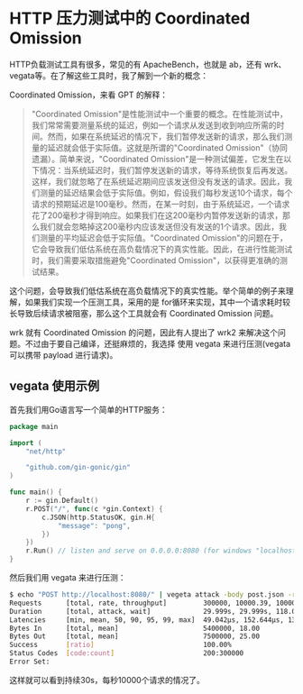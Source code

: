 # HTTP 压力测试中的 Coordinated Omission

HTTP负载测试工具有很多，常见的有 ApacheBench，也就是 ab，还有 wrk、vegata等。在了解这些工具时，我了解到一个新的概念：

Coordinated Omission，来看 GPT 的解释：

> "Coordinated Omission"是性能测试中一个重要的概念。在性能测试中，我们常常需要测量系统的延迟，例如一个请求从发送到收到响应所需的时间。然而，如果在系统延迟的情况下，我们暂停发送新的请求，那么我们测量的延迟就会低于实际值。这就是所谓的"Coordinated Omission"（协同遗漏）。简单来说，"Coordinated Omission"是一种测试偏差，它发生在以下情况：当系统延迟时，我们暂停发送新的请求，等待系统恢复后再发送。这样，我们就忽略了在系统延迟期间应该发送但没有发送的请求。因此，我们测量的延迟结果会低于实际值。例如，假设我们每秒发送10个请求，每个请求的预期延迟是100毫秒。然而，在某一时刻，由于系统延迟，一个请求花了200毫秒才得到响应。如果我们在这200毫秒内暂停发送新的请求，那么我们就会忽略掉这200毫秒内应该发送但没有发送的1个请求。因此，我们测量的平均延迟会低于实际值。"Coordinated Omission"的问题在于，它会导致我们低估系统在高负载情况下的真实性能。因此，在进行性能测试时，我们需要采取措施避免"Coordinated Omission"，以获得更准确的测试结果。

这个问题，会导致我们低估系统在高负载情况下的真实性能。举个简单的例子来理解，如果我们实现一个压测工具，采用的是
for循环来实现，其中一个请求耗时较长导致后续请求被阻塞，那么这个工具就会有 Coordinated Omission 问题。

wrk 就有 Coordinated Omission 的问题，因此有人提出了 wrk2 来解决这个问题。不过由于要自己编译，还挺麻烦的，我选择
使用 vegata 来进行压测(vegata可以携带 payload 进行请求)。

## vegata 使用示例

首先我们用Go语言写一个简单的HTTP服务：

```go
package main

import (
	"net/http"

	"github.com/gin-gonic/gin"
)

func main() {
	r := gin.Default()
	r.POST("/", func(c *gin.Context) {
		c.JSON(http.StatusOK, gin.H{
			"message": "pong",
		})
	})
	r.Run() // listen and serve on 0.0.0.0:8080 (for windows "localhost:8080")
}
```

然后我们用 vegata 来进行压测：

```bash
$ echo "POST http://localhost:8080/" | vegeta attack -body post.json -rate=10000 -duration=30s | vegeta report
Requests      [total, rate, throughput]         300000, 10000.39, 10000.35
Duration      [total, attack, wait]             29.999s, 29.999s, 118.062µs
Latencies     [min, mean, 50, 90, 95, 99, max]  49.042µs, 152.644µs, 137.14µs, 181.872µs, 250.288µs, 466.057µs, 3.108ms
Bytes In      [total, mean]                     5400000, 18.00
Bytes Out     [total, mean]                     7500000, 25.00
Success       [ratio]                           100.00%
Status Codes  [code:count]                      200:300000
Error Set:
```

这样就可以看到持续30s，每秒10000个请求的情况了。
